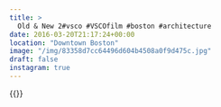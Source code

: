 ```yaml
---
title: >
  Old & New 2#vsco #VSCOfilm #boston #architecture
date: 2016-03-20T21:17:24+00:00
location: "Downtown Boston"
image: "/img/83358d7cc64496d604b4508a0f9d475c.jpg"
draft: false
instagram: true
---
```


{{<photo src="/img/83358d7cc64496d604b4508a0f9d475c.jpg">}}
